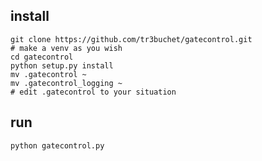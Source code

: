 ## install
```
git clone https://github.com/tr3buchet/gatecontrol.git
# make a venv as you wish
cd gatecontrol
python setup.py install
mv .gatecontrol ~
mv .gatecontrol_logging ~
# edit .gatecontrol to your situation
```

## run
`python gatecontrol.py`
